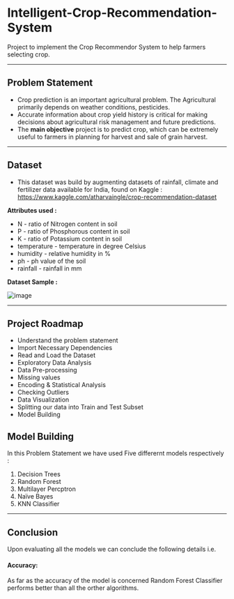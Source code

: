# Intelligent-Crop-Recommendation-System
Project to implement the Crop Recommendor System to help farmers selecting crop.

---
## Problem Statement
* Crop prediction is an important agricultural problem. The Agricultural  primarily depends on weather conditions, pesticides.
* Accurate information about crop yield history is critical for making decisions about agricultural risk management and future predictions.
* The **main objective** project is to predict crop, which can be extremely useful to farmers in planning for harvest and sale of grain harvest.

---
## Dataset 
- This dataset was build by augmenting datasets of rainfall, climate and fertilizer data available for India, found on Kaggle :
   https://www.kaggle.com/atharvaingle/crop-recommendation-dataset
   
**Attributes used :** 
* N - ratio of Nitrogen content in soil 
* P - ratio of Phosphorous content in soil
* K - ratio of Potassium content in soil
* temperature - temperature in degree Celsius
* humidity  - relative humidity in %
* ph - ph value of the soil
* rainfall - rainfall in mm

**Dataset Sample :**

![image](https://user-images.githubusercontent.com/95501767/147553568-231e326b-f144-49c4-90d4-06c1efb29683.png)

---
## Project Roadmap
*	Understand the problem statement<br />
*	Import Necessary Dependencies<br />
*	Read and Load the Dataset<br />
*	Exploratory Data Analysis<br />
*	Data Pre-processing<br />
* Missing values<br/>
* Encoding & Statistical Analysis<br />
* Checking Outliers<br />
*	Data Visualization<br />
*	Splitting our data into Train and Test Subset<br />
*	Model Building<br />

## Model Building 
In this Problem Statement we have used Five differernt models respectively :
  1. Decision Trees
  2. Random Forest
  3. Multilayer Percptron 
  4. Naïve Bayes
  5. KNN Classifier

---

## Conclusion
Upon evaluating all the models we can conclude the following details i.e.
#### Accuracy: 
As far as the accuracy of the model is concerned Random Forest Classifier performs better than all the orther algorithms.
